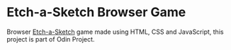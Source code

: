 # Etch-a-Sketch Browser Game
Browser [Etch-a-Sketch](https://en.wikipedia.org/wiki/Etch_A_Sketch) game made using HTML, CSS and JavaScript, this project is part of Odin Project.


